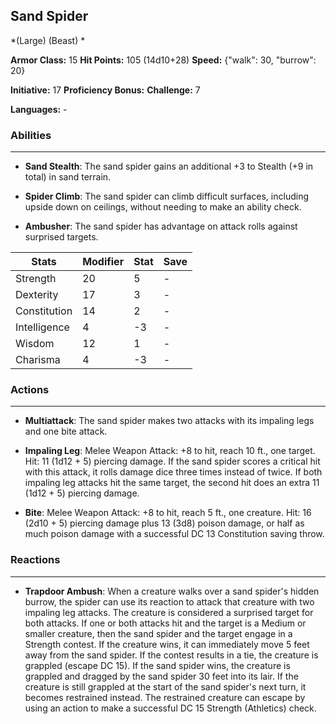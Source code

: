 ## Sand Spider
*(Large) (Beast) *

**Armor Class:** 15
**Hit Points:** 105 (14d10+28)
**Speed:** {"walk": 30, "burrow": 20}

**Initiative:** 17
**Proficiency Bonus:**
**Challenge:** 7

**Languages:** -

### Abilities
 --- 
- **Sand Stealth**: The sand spider gains an additional +3 to Stealth (+9 in total) in sand terrain.

- **Spider Climb**: The sand spider can climb difficult surfaces, including upside down on ceilings, without needing to make an ability check.

- **Ambusher**: The sand spider has advantage on attack rolls against surprised targets.



| Stats | Modifier | Stat | Save
| ---- | ---- | ---- | ---- |
| Strength | 20 | 5 | - |
| Dexterity | 17 | 3 | - |
| Constitution | 14 | 2 | - |
| Intelligence | 4 | -3 | - |
| Wisdom | 12 | 1 | - |
| Charisma | 4 | -3 | - |

### Actions
 --- 
- **Multiattack**: The sand spider makes two attacks with its impaling legs and one bite attack.

- **Impaling Leg**: Melee Weapon Attack: +8 to hit, reach 10 ft., one target. Hit: 11 (1d12 + 5) piercing damage. If the sand spider scores a critical hit with this attack, it rolls damage dice three times instead of twice. If both impaling leg attacks hit the same target, the second hit does an extra 11 (1d12 + 5) piercing damage.

- **Bite**: Melee Weapon Attack: +8 to hit, reach 5 ft., one creature. Hit: 16 (2d10 + 5) piercing damage plus 13 (3d8) poison damage, or half as much poison damage with a successful DC 13 Constitution saving throw.

### Reactions
 --- 
- **Trapdoor Ambush**: When a creature walks over a sand spider's hidden burrow, the spider can use its reaction to attack that creature with two impaling leg attacks. The creature is considered a surprised target for both attacks. If one or both attacks hit and the target is a Medium or smaller creature, then the sand spider and the target engage in a Strength contest. If the creature wins, it can immediately move 5 feet away from the sand spider. If the contest results in a tie, the creature is grappled (escape DC 15). If the sand spider wins, the creature is grappled and dragged by the sand spider 30 feet into its lair. If the creature is still grappled at the start of the sand spider's next turn, it becomes restrained instead. The restrained creature can escape by using an action to make a successful DC 15 Strength (Athletics) check.

